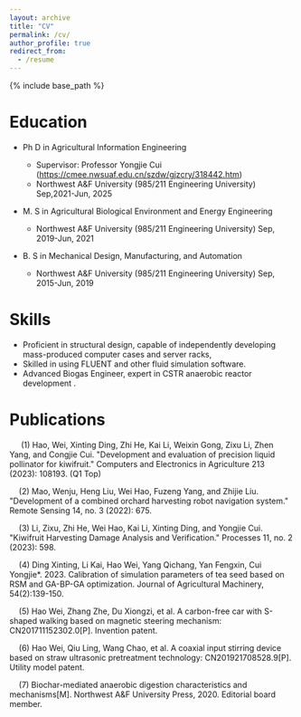 ```yaml
---
layout: archive
title: "CV"
permalink: /cv/
author_profile: true
redirect_from:
  - /resume
---
```


{% include base_path %}

Education
======
* Ph D in Agricultural Information Engineering
  * Supervisor: Professor Yongjie Cui (https://cmee.nwsuaf.edu.cn/szdw/gjzcry/318442.htm)
  * Northwest A&F University (985/211 Engineering University)   Sep,2021-Jun, 2025   

* M. S in Agricultural Biological Environment and Energy Engineering
  * Northwest A&F University (985/211 Engineering University)   Sep, 2019-Jun, 2021

* B. S in Mechanical Design, Manufacturing, and Automation
  * Northwest A&F University (985/211 Engineering University)   Sep, 2015-Jun, 2019

<!-- * B.S. in GitHub, GitHub University, 2012
* M.S. in Jekyll, GitHub University, 2014
* Ph.D in Version Control Theory, GitHub University, 2018 (expected) -->

<!-- Work experience
======
* Summer 2015: Research Assistant
  * Github University
  * Duties included: Tagging issues
  * Supervisor: Professor Git

* Fall 2015: Research Assistant
  * Github University
  * Duties included: Merging pull requests
  * Supervisor: Professor Hub -->
  
Skills
======
* Proficient in structural design, capable of independently developing mass-produced computer cases and server racks, 
* Skilled in using FLUENT and other fluid simulation software.
* Advanced Biogas Engineer, expert in CSTR anaerobic reactor development .


Publications
======
$\quad$ (1) Hao, Wei, Xinting Ding, Zhi He, Kai Li, Weixin Gong, Zixu Li, Zhen Yang, and Congjie Cui. "Development and evaluation of precision liquid pollinator for kiwifruit." Computers and Electronics in Agriculture 213 (2023): 108193. (Q1 Top)

$\quad$(2) Mao, Wenju, Heng Liu, Wei Hao, Fuzeng Yang, and Zhijie Liu. "Development of a combined orchard harvesting robot navigation system." Remote Sensing 14, no. 3 (2022): 675.

$\quad$(3) Li, Zixu, Zhi He, Wei Hao, Kai Li, Xinting Ding, and Yongjie Cui. "Kiwifruit Harvesting Damage Analysis and Verification." Processes 11, no. 2 (2023): 598.

$\quad$(4) Ding Xinting, Li Kai, Hao Wei, Yang Qichang, Yan Fengxin, Cui Yongjie*. 2023. Calibration of simulation parameters of tea seed based on RSM and GA-BP-GA optimization. Journal of Agricultural Machinery, 54(2):139-150.

$\quad$(5) Hao Wei, Zhang Zhe, Du Xiongzi, et al. A carbon-free car with S-shaped walking based on magnetic steering mechanism: CN201711152302.0[P]. Invention patent.

$\quad$(6) Hao Wei, Qiu Ling, Wang Chao, et al. A coaxial input stirring device based on straw ultrasonic pretreatment technology: CN201921708528.9[P]. Utility model patent.

$\quad$(7) Biochar-mediated anaerobic digestion characteristics and mechanisms[M]. Northwest A&F University Press, 2020. Editorial board member.

  
<!-- Talks
======
  <ul>{% for post in site.talks %}
    {% include archive-single-talk-cv.html %}
  {% endfor %}</ul>
  
Teaching
======
  <ul>{% for post in site.teaching %}
    {% include archive-single-cv.html %}
  {% endfor %}</ul>
  
Service and leadership
======
* Currently signed in to 43 different slack teams -->
